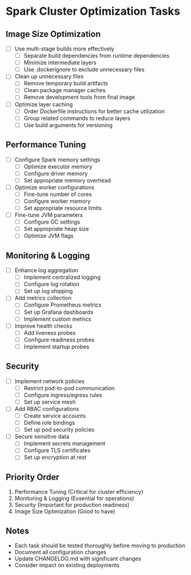 # Spark Cluster Optimization Tasks

## Image Size Optimization
- [ ] Use multi-stage builds more effectively
  - [ ] Separate build dependencies from runtime dependencies
  - [ ] Minimize intermediate layers
  - [ ] Use .dockerignore to exclude unnecessary files
- [ ] Clean up unnecessary files
  - [ ] Remove temporary build artifacts
  - [ ] Clean package manager caches
  - [ ] Remove development tools from final image
- [ ] Optimize layer caching
  - [ ] Order Dockerfile instructions for better cache utilization
  - [ ] Group related commands to reduce layers
  - [ ] Use build arguments for versioning

## Performance Tuning
- [ ] Configure Spark memory settings
  - [ ] Optimize executor memory
  - [ ] Configure driver memory
  - [ ] Set appropriate memory overhead
- [ ] Optimize worker configurations
  - [ ] Fine-tune number of cores
  - [ ] Configure worker memory
  - [ ] Set appropriate resource limits
- [ ] Fine-tune JVM parameters
  - [ ] Configure GC settings
  - [ ] Set appropriate heap size
  - [ ] Optimize JVM flags

## Monitoring & Logging
- [ ] Enhance log aggregation
  - [ ] Implement centralized logging
  - [ ] Configure log rotation
  - [ ] Set up log shipping
- [ ] Add metrics collection
  - [ ] Configure Prometheus metrics
  - [ ] Set up Grafana dashboards
  - [ ] Implement custom metrics
- [ ] Improve health checks
  - [ ] Add liveness probes
  - [ ] Configure readiness probes
  - [ ] Implement startup probes

## Security
- [ ] Implement network policies
  - [ ] Restrict pod-to-pod communication
  - [ ] Configure ingress/egress rules
  - [ ] Set up service mesh
- [ ] Add RBAC configurations
  - [ ] Create service accounts
  - [ ] Define role bindings
  - [ ] Set up pod security policies
- [ ] Secure sensitive data
  - [ ] Implement secrets management
  - [ ] Configure TLS certificates
  - [ ] Set up encryption at rest

## Priority Order
1. Performance Tuning (Critical for cluster efficiency)
2. Monitoring & Logging (Essential for operations)
3. Security (Important for production readiness)
4. Image Size Optimization (Good to have)

## Notes
- Each task should be tested thoroughly before moving to production
- Document all configuration changes
- Update CHANGELOG.md with significant changes
- Consider impact on existing deployments 